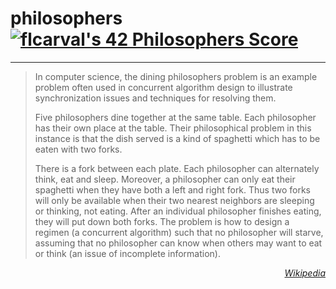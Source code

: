 # philosophers [![flcarval's 42 Philosophers Score](https://badge42.vercel.app/api/v2/cl1lmiew3000609l599o75f45/project/2652684)](https://github.com/JaeSeoKim/badge42)

-------------------------------------------------



>In computer science, the dining philosophers problem is an example problem often used in concurrent algorithm design to
>illustrate synchronization issues and techniques for resolving them.
>
>Five philosophers dine together at the same table. Each philosopher has their own place at the table. Their
>philosophical problem in this instance is that the dish served is a kind of spaghetti which has to be eaten with two
>forks.
>
>There is a fork between each plate. Each philosopher can alternately think, eat and sleep. Moreover, a philosopher can
>only eat their spaghetti when they have both a left and right fork. Thus two forks will only be available when their
>two nearest neighbors are sleeping or thinking, not eating. After an individual philosopher finishes eating, they will
>put down both forks. The problem is how to design a regimen (a concurrent algorithm) such that no philosopher will
>starve, assuming that no philosopher can know when others may want to eat or think (an issue of incomplete information).

*<p align=right><a href="https://en.wikipedia.org/wiki/Dining_philosophers_problem">Wikipedia</a></p>*
